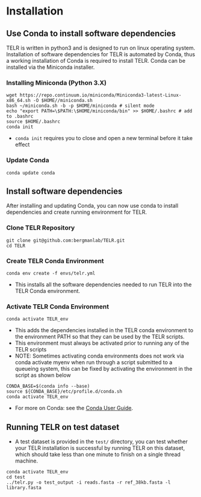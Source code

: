 # Installation
## Use Conda to install software dependencies
TELR is written in python3 and is designed to run on linux operating system. Installation of software dependencies for TELR is automated by Conda, thus a working installation of Conda is required to install TELR. Conda can be installed via the Miniconda installer.

### Installing Miniconda (Python 3.X)
```
wget https://repo.continuum.io/miniconda/Miniconda3-latest-Linux-x86_64.sh -O $HOME//miniconda.sh
bash ~/miniconda.sh -b -p $HOME/miniconda # silent mode
echo "export PATH=\$PATH:\$HOME/miniconda/bin" >> $HOME/.bashrc # add to .bashrc
source $HOME/.bashrc
conda init
```
- `conda init` requires you to close and open a new terminal before it take effect

### Update Conda
```
conda update conda
```

## Install software dependencies
After installing and updating Conda, you can now use conda to install dependencies and create running environment for TELR.
### Clone TELR Repository
```
git clone git@github.com:bergmanlab/TELR.git
cd TELR
```
### Create TELR Conda Environment
```
conda env create -f envs/telr.yml
```
- This installs all the software dependencies needed to run TELR into the TELR Conda environment.

### Activate TELR Conda Environment
```
conda activate TELR_env
```
- This adds the dependencies installed in the TELR conda environment to the environment PATH so that they can be used by the TELR scripts.
- This environment must always be activated prior to running any of the TELR scripts
- NOTE: Sometimes activating conda environments does not work via conda activate myenv when run through a script submitted to a queueing system, this can be fixed by activating the environment in the script as shown below
```
CONDA_BASE=$(conda info --base)
source ${CONDA_BASE}/etc/profile.d/conda.sh
conda activate TELR_env
```
- For more on Conda: see the [Conda User Guide](https://docs.conda.io/projects/conda/en/latest/index.html).

## Running TELR on test dataset
- A test dataset is provided in the `test/` directory, you can test whether your TELR installation is successful by running TELR on this dataset, which should take less than one minute to finish on a single thread machine.
```
conda activate TELR_env
cd test
../telr.py -o test_output -i reads.fasta -r ref_38kb.fasta -l library.fasta
```
